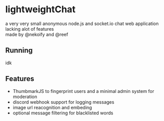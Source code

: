 # lightweightChat
a very very small anonymous node.js and socket.io chat web application lacking alot of features  
made by @nekoify and @reef  

## Running  
idk  
  
## Features  
 - ThumbmarkJS to fingerprint users and a minimal admin system for moderation
 - discord webhook support for logging messages
 - image url reacognition and embeding
 - optional message filtering for blacklisted words 
